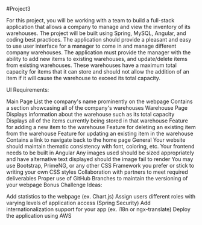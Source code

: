 #Project3

For this project, you will be working with a team to build a full-stack application that allows a company to manage and view the inventory of its warehouses. The project will be built using Spring, MySQL, Angular, and coding best practices. The application should provide a pleasant and easy to use user interface for a manager to come in and manage different company warehouses. The application must provide the manager with the ability to add new items to existing warehouses, and update/delete items from existing warehouses. These warehouses have a maximum total capacity for items that it can store and should not allow the addition of an item if it will cause the warehouse to exceed its total capacity.

UI Requirements:

Main Page
List the company's name prominently on the webpage
Contains a section showcasing all of the company's warehouses
Warehouse Page
Displays information about the warehouse such as its total capacity
Displays all of the items currently being stored in that warehouse
Feature for adding a new item to the warehouse
Feature for deleting an existing item from the warehouse
Feature for updating an existing item in the warehouse
Contains a link to navigate back to the home page
General
Your website should maintain thematic consistency with font, coloring, etc.
Your frontend needs to be built in Angular
Any images used should be sized appropriately and have alternative text displayed should the image fail to render
You may use Bootstrap, PrimeNG, or any other CSS Framework you prefer or stick to writing your own CSS styles
Collaboration with partners to meet required deliverables
Proper use of GitHub Branches to maintain the versioning of your webpage
Bonus Challenge Ideas:

Add statistics to the webpage (ex. Chart.js)
Assign users different roles with varying levels of application access (Spring Security)
Add internationalization support for your app (ex. i18n or ngx-translate)
Deploy the application using AWS

